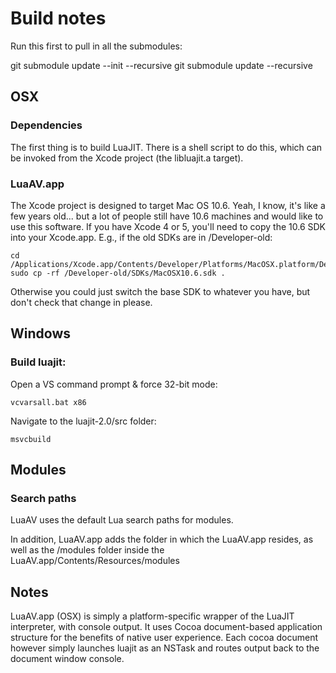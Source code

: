 # Build notes

Run this first to pull in all the submodules:

git submodule update --init --recursive 
git submodule update --recursive

## OSX

### Dependencies

The first thing is to build LuaJIT. There is a shell script to do this, which can be invoked from the Xcode project (the libluajit.a target).

### LuaAV.app

The Xcode project is designed to target Mac OS 10.6. Yeah, I know, it's like a few years old... but a lot of people still have 10.6 machines and would like to use this software.
If you have Xcode 4 or 5, you'll need to copy the 10.6 SDK into your Xcode.app. E.g., if the old SDKs are in /Developer-old:

	cd /Applications/Xcode.app/Contents/Developer/Platforms/MacOSX.platform/Developer/SDKs
	sudo cp -rf /Developer-old/SDKs/MacOSX10.6.sdk .

Otherwise you could just switch the base SDK to whatever you have, but don't check that change in please.

## Windows



### Build luajit:

Open a VS command prompt & force 32-bit mode:

	vcvarsall.bat x86

Navigate to the luajit-2.0/src folder:

	msvcbuild
	


## Modules

### Search paths

LuaAV uses the default Lua search paths for modules. 

In addition, LuaAV.app adds the folder in which the LuaAV.app resides, as well as the /modules folder inside the LuaAV.app/Contents/Resources/modules





## Notes

LuaAV.app (OSX) is simply a platform-specific wrapper of the LuaJIT interpreter, with console output. It uses Cocoa document-based application structure for the benefits of native user experience. Each cocoa document however simply launches luajit as an NSTask and routes output back to the document window console.  


